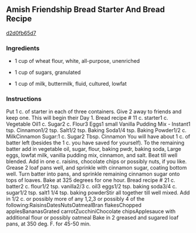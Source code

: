 ## Amish Friendship Bread Starter And Bread Recipe

[d2d0fb65d7](http://cookeatshare.com/recipes/amish-friendship-bread-starter-and-bread-64881)

### Ingredients

 - 1 cup of wheat flour, white, all-purpose, unenriched

 - 1 cup of sugars, granulated

 - 1 cup of milk, buttermilk, fluid, cultured, lowfat

### Instructions

Put 1 c. of starter in each of three containers. Give 2 away to friends and keep one. This will begin their Day 1. Bread recipe # 11 c. starter1 c. Vegetable Oil1 c. Sugar2 c. Flour3 Eggs1 small Vanilla Pudding Mix - Instant1 tsp. Cinnamon1/2 tsp. Salt1/2 tsp. Baking Soda1/4 tsp. Baking Powder1/2 c. MilkCinnamon Sugar:1 c. Sugar2 Tbsp. Cinnamon You will have about 1 c. of batter left (besides the 1 c. you have saved for yourself). To the remaining batter add in vegetable oil, sugar, flour, baking pwdr, baking soda, Large eggs, lowfat milk, vanilla pudding mix, cinnamon, and salt. Beat till well blended. Add in one c. raisins, chocolate chips or possibly nuts, if you like. Grease 2 loaf pans well, and sprinkle with cinnamon sugar, coating bottom well. Turn batter into pans, and sprinkle remaining cinnamon sugar onto tops of loaves. Bake at 325 degrees for one hour. Bread recipe # 21 c. batter2 c. flour1/2 tsp. vanilla2/3 c. oil3 eggs1/2 tsp. baking soda3/4 c. sugar1/2 tsp. salt1 1/4 tsp. baking powderStir all together till well mixed. Add in 1/2 c. or possibly more of any 1,2,3 or possibly 4 of the following:RaisinsDatesNutsOatmealBran flakesChopped applesBananasGrated carrotZucchiniChocolate chipsApplesauce with additional flour or possibly oatmeal Bake in 2 greased and sugared loaf pans, at 350 deg. F. for 45-50 min.